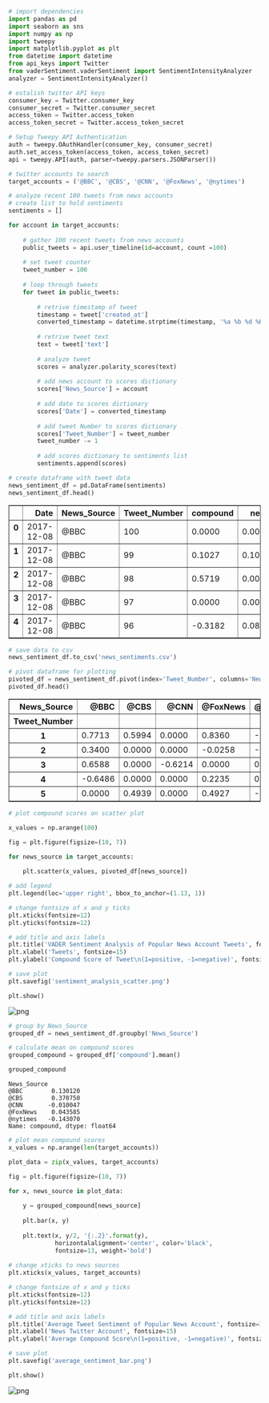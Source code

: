 

```python
# import dependencies
import pandas as pd
import seaborn as sns
import numpy as np
import tweepy
import matplotlib.pyplot as plt
from datetime import datetime
from api_keys import Twitter
from vaderSentiment.vaderSentiment import SentimentIntensityAnalyzer
analyzer = SentimentIntensityAnalyzer()
```


```python
# estalish twitter API keys
consumer_key = Twitter.consumer_key
consumer_secret = Twitter.consumer_secret
access_token = Twitter.access_token
access_token_secret = Twitter.access_token_secret
```


```python
# Setup Tweepy API Authentication
auth = tweepy.OAuthHandler(consumer_key, consumer_secret)
auth.set_access_token(access_token, access_token_secret)
api = tweepy.API(auth, parser=tweepy.parsers.JSONParser())
```


```python
# twitter accounts to search
target_accounts = ('@BBC', '@CBS', '@CNN', '@FoxNews', '@nytimes')
```


```python
# analyze recent 100 tweets from news accounts
# create list to hold sentiments
sentiments = []

for account in target_accounts:
    
    # gather 100 recent tweets from news accounts
    public_tweets = api.user_timeline(id=account, count =100)
    
    # set tweet counter
    tweet_number = 100
    
    # loop through tweets
    for tweet in public_tweets:
        
        # retrive timestamp of tweet
        timestamp = tweet['created_at']
        converted_timestamp = datetime.strptime(timestamp, '%a %b %d %H:%M:%S %z %Y').date()
        
        # retrive tweet text
        text = tweet['text']
        
        # analyze tweet
        scores = analyzer.polarity_scores(text)
        
        # add news account to scores dictionary
        scores['News_Source'] = account
        
        # add date to scores dictionary
        scores['Date'] = converted_timestamp
        
        # add tweet Number to scores dictionary
        scores['Tweet_Number'] = tweet_number
        tweet_number -= 1
        
        # add scores dictionary to sentiments list
        sentiments.append(scores)

# create dataframe with tweet data
news_sentiment_df = pd.DataFrame(sentiments)
news_sentiment_df.head()
```




<div>
<style>
    .dataframe thead tr:only-child th {
        text-align: right;
    }

    .dataframe thead th {
        text-align: left;
    }

    .dataframe tbody tr th {
        vertical-align: top;
    }
</style>
<table border="1" class="dataframe">
  <thead>
    <tr style="text-align: right;">
      <th></th>
      <th>Date</th>
      <th>News_Source</th>
      <th>Tweet_Number</th>
      <th>compound</th>
      <th>neg</th>
      <th>neu</th>
      <th>pos</th>
    </tr>
  </thead>
  <tbody>
    <tr>
      <th>0</th>
      <td>2017-12-08</td>
      <td>@BBC</td>
      <td>100</td>
      <td>0.0000</td>
      <td>0.000</td>
      <td>1.000</td>
      <td>0.000</td>
    </tr>
    <tr>
      <th>1</th>
      <td>2017-12-08</td>
      <td>@BBC</td>
      <td>99</td>
      <td>0.1027</td>
      <td>0.104</td>
      <td>0.769</td>
      <td>0.126</td>
    </tr>
    <tr>
      <th>2</th>
      <td>2017-12-08</td>
      <td>@BBC</td>
      <td>98</td>
      <td>0.5719</td>
      <td>0.000</td>
      <td>0.844</td>
      <td>0.156</td>
    </tr>
    <tr>
      <th>3</th>
      <td>2017-12-08</td>
      <td>@BBC</td>
      <td>97</td>
      <td>0.0000</td>
      <td>0.000</td>
      <td>1.000</td>
      <td>0.000</td>
    </tr>
    <tr>
      <th>4</th>
      <td>2017-12-08</td>
      <td>@BBC</td>
      <td>96</td>
      <td>-0.3182</td>
      <td>0.087</td>
      <td>0.913</td>
      <td>0.000</td>
    </tr>
  </tbody>
</table>
</div>




```python
# save data to csv
news_sentiment_df.to_csv('news_sentiments.csv')
```


```python
# pivot dataframe for plotting
pivoted_df = news_sentiment_df.pivot(index='Tweet_Number', columns='News_Source', values='compound')
pivoted_df.head()
```




<div>
<style>
    .dataframe thead tr:only-child th {
        text-align: right;
    }

    .dataframe thead th {
        text-align: left;
    }

    .dataframe tbody tr th {
        vertical-align: top;
    }
</style>
<table border="1" class="dataframe">
  <thead>
    <tr style="text-align: right;">
      <th>News_Source</th>
      <th>@BBC</th>
      <th>@CBS</th>
      <th>@CNN</th>
      <th>@FoxNews</th>
      <th>@nytimes</th>
    </tr>
    <tr>
      <th>Tweet_Number</th>
      <th></th>
      <th></th>
      <th></th>
      <th></th>
      <th></th>
    </tr>
  </thead>
  <tbody>
    <tr>
      <th>1</th>
      <td>0.7713</td>
      <td>0.5994</td>
      <td>0.0000</td>
      <td>0.8360</td>
      <td>-0.6705</td>
    </tr>
    <tr>
      <th>2</th>
      <td>0.3400</td>
      <td>0.0000</td>
      <td>0.0000</td>
      <td>-0.0258</td>
      <td>-0.8126</td>
    </tr>
    <tr>
      <th>3</th>
      <td>0.6588</td>
      <td>0.0000</td>
      <td>-0.6214</td>
      <td>0.0000</td>
      <td>0.2500</td>
    </tr>
    <tr>
      <th>4</th>
      <td>-0.6486</td>
      <td>0.0000</td>
      <td>0.0000</td>
      <td>0.2235</td>
      <td>0.0000</td>
    </tr>
    <tr>
      <th>5</th>
      <td>0.0000</td>
      <td>0.4939</td>
      <td>0.0000</td>
      <td>0.4927</td>
      <td>-0.6486</td>
    </tr>
  </tbody>
</table>
</div>




```python
# plot compound scores on scatter plot

x_values = np.arange(100)

fig = plt.figure(figsize=(10, 7))

for news_source in target_accounts:
    
    plt.scatter(x_values, pivoted_df[news_source])

# add legend
plt.legend(loc='upper right', bbox_to_anchor=(1.13, 1))

# change fontsize of x and y ticks
plt.xticks(fontsize=12)
plt.yticks(fontsize=12)

# add title and axis labels
plt.title('VADER Sentiment Analysis of Popular News Account Tweets', fontsize=18)
plt.xlabel('Tweets', fontsize=15)
plt.ylabel('Compound Score of Tweet\n(1=positive, -1=negative)', fontsize=15)

# save plot
plt.savefig('sentiment_analysis_scatter.png')

plt.show()
```


![png](output_7_0.png)



```python
# group by News_Source
grouped_df = news_sentiment_df.groupby('News_Source')

# calculate mean on compound scores
grouped_compound = grouped_df['compound'].mean()

grouped_compound
```




    News_Source
    @BBC        0.130120
    @CBS        0.370750
    @CNN       -0.010047
    @FoxNews    0.043585
    @nytimes   -0.143070
    Name: compound, dtype: float64




```python
# plot mean compound scores
x_values = np.arange(len(target_accounts))

plot_data = zip(x_values, target_accounts)

fig = plt.figure(figsize=(10, 7))

for x, news_source in plot_data:
    
    y = grouped_compound[news_source]
    
    plt.bar(x, y)
    
    plt.text(x, y/2, '{:.2}'.format(y),
             horizontalalignment='center', color='black',
             fontsize=13, weight='bold')
    
# change xticks to news sources
plt.xticks(x_values, target_accounts)

# change fontsize of x and y ticks
plt.xticks(fontsize=12)
plt.yticks(fontsize=12)

# add title and axis labels
plt.title('Average Tweet Sentiment of Popular News Account', fontsize=18)
plt.xlabel('News Twitter Account', fontsize=15)
plt.ylabel('Average Compound Score\n(1=positive, -1=negative)', fontsize=15)

# save plot
plt.savefig('average_sentiment_bar.png')

plt.show()
```


![png](output_9_0.png)

